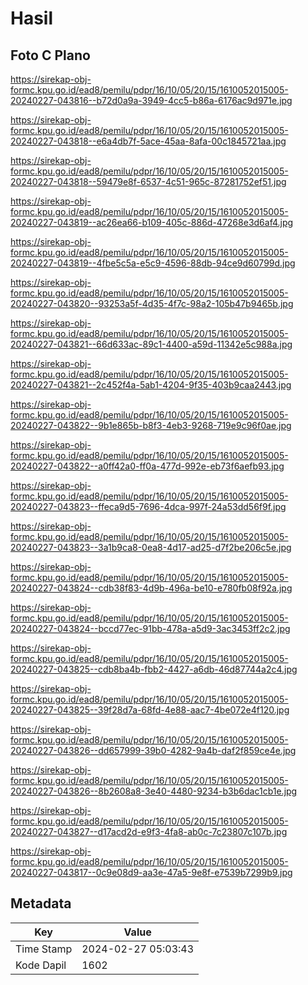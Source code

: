 # Hasil

## Foto C Plano

https://sirekap-obj-formc.kpu.go.id/ead8/pemilu/pdpr/16/10/05/20/15/1610052015005-20240227-043816--b72d0a9a-3949-4cc5-b86a-6176ac9d971e.jpg

https://sirekap-obj-formc.kpu.go.id/ead8/pemilu/pdpr/16/10/05/20/15/1610052015005-20240227-043818--e6a4db7f-5ace-45aa-8afa-00c1845721aa.jpg

https://sirekap-obj-formc.kpu.go.id/ead8/pemilu/pdpr/16/10/05/20/15/1610052015005-20240227-043818--59479e8f-6537-4c51-965c-87281752ef51.jpg

https://sirekap-obj-formc.kpu.go.id/ead8/pemilu/pdpr/16/10/05/20/15/1610052015005-20240227-043819--ac26ea66-b109-405c-886d-47268e3d6af4.jpg

https://sirekap-obj-formc.kpu.go.id/ead8/pemilu/pdpr/16/10/05/20/15/1610052015005-20240227-043819--4fbe5c5a-e5c9-4596-88db-94ce9d60799d.jpg

https://sirekap-obj-formc.kpu.go.id/ead8/pemilu/pdpr/16/10/05/20/15/1610052015005-20240227-043820--93253a5f-4d35-4f7c-98a2-105b47b9465b.jpg

https://sirekap-obj-formc.kpu.go.id/ead8/pemilu/pdpr/16/10/05/20/15/1610052015005-20240227-043821--66d633ac-89c1-4400-a59d-11342e5c988a.jpg

https://sirekap-obj-formc.kpu.go.id/ead8/pemilu/pdpr/16/10/05/20/15/1610052015005-20240227-043821--2c452f4a-5ab1-4204-9f35-403b9caa2443.jpg

https://sirekap-obj-formc.kpu.go.id/ead8/pemilu/pdpr/16/10/05/20/15/1610052015005-20240227-043822--9b1e865b-b8f3-4eb3-9268-719e9c96f0ae.jpg

https://sirekap-obj-formc.kpu.go.id/ead8/pemilu/pdpr/16/10/05/20/15/1610052015005-20240227-043822--a0ff42a0-ff0a-477d-992e-eb73f6aefb93.jpg

https://sirekap-obj-formc.kpu.go.id/ead8/pemilu/pdpr/16/10/05/20/15/1610052015005-20240227-043823--ffeca9d5-7696-4dca-997f-24a53dd56f9f.jpg

https://sirekap-obj-formc.kpu.go.id/ead8/pemilu/pdpr/16/10/05/20/15/1610052015005-20240227-043823--3a1b9ca8-0ea8-4d17-ad25-d7f2be206c5e.jpg

https://sirekap-obj-formc.kpu.go.id/ead8/pemilu/pdpr/16/10/05/20/15/1610052015005-20240227-043824--cdb38f83-4d9b-496a-be10-e780fb08f92a.jpg

https://sirekap-obj-formc.kpu.go.id/ead8/pemilu/pdpr/16/10/05/20/15/1610052015005-20240227-043824--bccd77ec-91bb-478a-a5d9-3ac3453ff2c2.jpg

https://sirekap-obj-formc.kpu.go.id/ead8/pemilu/pdpr/16/10/05/20/15/1610052015005-20240227-043825--cdb8ba4b-fbb2-4427-a6db-46d87744a2c4.jpg

https://sirekap-obj-formc.kpu.go.id/ead8/pemilu/pdpr/16/10/05/20/15/1610052015005-20240227-043825--39f28d7a-68fd-4e88-aac7-4be072e4f120.jpg

https://sirekap-obj-formc.kpu.go.id/ead8/pemilu/pdpr/16/10/05/20/15/1610052015005-20240227-043826--dd657999-39b0-4282-9a4b-daf2f859ce4e.jpg

https://sirekap-obj-formc.kpu.go.id/ead8/pemilu/pdpr/16/10/05/20/15/1610052015005-20240227-043826--8b2608a8-3e40-4480-9234-b3b6dac1cb1e.jpg

https://sirekap-obj-formc.kpu.go.id/ead8/pemilu/pdpr/16/10/05/20/15/1610052015005-20240227-043827--d17acd2d-e9f3-4fa8-ab0c-7c23807c107b.jpg

https://sirekap-obj-formc.kpu.go.id/ead8/pemilu/pdpr/16/10/05/20/15/1610052015005-20240227-043817--0c9e08d9-aa3e-47a5-9e8f-e7539b7299b9.jpg


## Metadata

| Key        | Value               |
| ---------- | ------------------- |
| Time Stamp | 2024-02-27 05:03:43 |
| Kode Dapil | 1602                |



